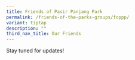 ```yaml
---
title: Friends of Pasir Panjang Park
permalink: /friends-of-the-parks-groups/foppp/
variant: tiptap
description: ""
third_nav_title: Our Friends
---
```

<p>Stay tuned for updates!</p>